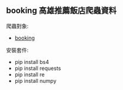 ## booking 高雄推薦飯店爬蟲資料
爬蟲對象:
-  [booking](https://www.booking.com/reviews/region/kaohsiung.zh-tw.html)

安裝套件:
- pip install  bs4 
- pip install  requests 
- pip install  re 
- pip install  numpy
